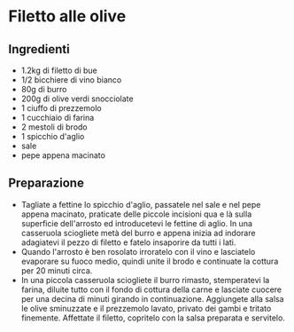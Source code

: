 # Filetto alle olive

## Ingredienti

- 1.2kg di filetto di bue
- 1/2 bicchiere di vino bianco
- 80g di burro
- 200g di olive verdi snocciolate
- 1 ciuffo di prezzemolo
- 1 cucchiaio di farina
- 2 mestoli di brodo
- 1 spicchio d'aglio
- sale
- pepe appena macinato

## Preparazione

- Tagliate a fettine lo spicchio d'aglio, passatele nel sale e nel pepe appena macinato, praticate delle piccole incisioni qua e là sulla superficie dell'arrosto ed introducetevi le fettine di aglio. In una casseruola sciogliete metà del burro e appena inizia ad indorare adagiatevi il pezzo di filetto e fatelo insaporire da tutti i lati.
- Quando l'arrosto è ben rosolato irroratelo con il vino e lasciatelo evaporare su fuoco medio, quindi unite il brodo e continuate la cottura per 20 minuti circa.
- In una piccola casseruola sciogliete il burro rimasto, stemperatevi la farina, diluite tutto con il fondo di cottura della carne e lasciate cuocere per una decina di minuti girando in continuazione. Aggiungete alla salsa le olive sminuzzate e il prezzemolo lavato, privato dei gambi e tritato finemente. Affettate il filetto, copritelo con la salsa preparata e servitelo.
